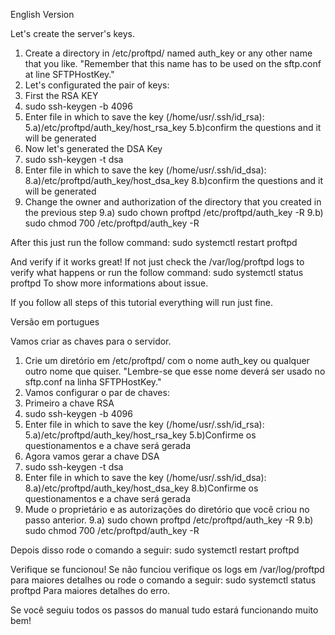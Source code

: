 English Version

Let's create the server's keys.
1) Create a directory in /etc/proftpd/ named auth_key or any other name that you like. "Remember that this name has to be used on the sftp.conf at line SFTPHostKey."
2) Let's configurated the pair of keys:
3) First the RSA KEY
4) sudo ssh-keygen -b 4096
5) Enter file in which to save the key (/home/usr/.ssh/id_rsa):
  5.a)/etc/proftpd/auth_key/host_rsa_key
  5.b)confirm the questions and it will be generated
6) Now let's generated the DSA Key
7) sudo ssh-keygen -t dsa
8) Enter file in which to save the key (/home/usr/.ssh/id_dsa):
  8.a)/etc/proftpd/auth_key/host_dsa_key
  8.b)confirm the questions and it will be generated
9) Change the owner and authorization of the directory that you created in the previous step
  9.a) sudo chown proftpd /etc/proftpd/auth_key -R
  9.b) sudo chmod 700 /etc/proftpd/auth_key -R
  
After this just run the follow command:
sudo systemctl restart proftpd

And verify if it works great! If not just check the /var/log/proftpd logs to verify what happens or run the follow command:
sudo systemctl status proftpd
To show more informations about issue.

If you follow all steps of this tutorial everything will run just fine.

Versão em portugues

Vamos criar as chaves para o servidor.
1) Crie um diretório em /etc/proftpd/ com o nome auth_key ou qualquer outro nome que quiser. "Lembre-se que esse nome deverá ser usado no sftp.conf na linha SFTPHostKey."
2) Vamos configurar o par de chaves:
3) Primeiro a chave RSA
4) sudo ssh-keygen -b 4096
5) Enter file in which to save the key (/home/usr/.ssh/id_rsa):
  5.a)/etc/proftpd/auth_key/host_rsa_key
  5.b)Confirme os questionamentos e a chave será gerada
6) Agora vamos gerar a chave DSA
7) sudo ssh-keygen -t dsa
8) Enter file in which to save the key (/home/usr/.ssh/id_dsa):
  8.a)/etc/proftpd/auth_key/host_dsa_key
  8.b)Confirme os questionamentos e a chave será gerada
9) Mude o proprietário e as autorizações do diretório que você criou no passo anterior.
  9.a) sudo chown proftpd /etc/proftpd/auth_key -R
  9.b) sudo chmod 700 /etc/proftpd/auth_key -R
  
Depois disso rode o comando a seguir:
sudo systemctl restart proftpd

Verifique se funcionou! Se não funciou verifique os logs em /var/log/proftpd para maiores detalhes ou rode o comando a seguir:
sudo systemctl status proftpd
Para maiores detalhes do erro.

Se você seguiu todos os passos do manual tudo estará funcionando muito bem!
